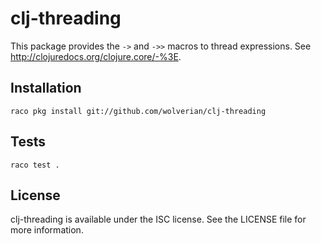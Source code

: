 # clj-threading

This package provides the `->` and `->>` macros to thread
expressions. See http://clojuredocs.org/clojure.core/-%3E.

## Installation

    raco pkg install git://github.com/wolverian/clj-threading

## Tests

    raco test .

## License

clj-threading is available under the ISC license. See the LICENSE file
for more information.

